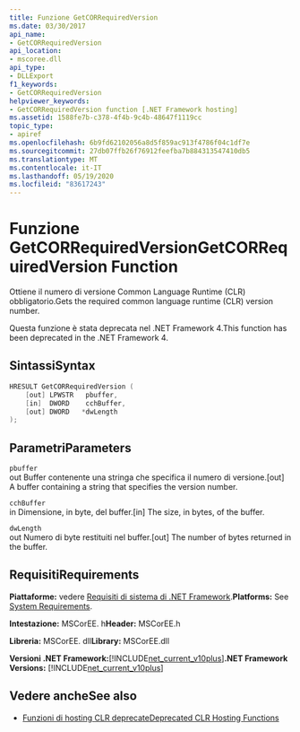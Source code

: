 ```yaml
---
title: Funzione GetCORRequiredVersion
ms.date: 03/30/2017
api_name:
- GetCORRequiredVersion
api_location:
- mscoree.dll
api_type:
- DLLExport
f1_keywords:
- GetCORRequiredVersion
helpviewer_keywords:
- GetCORRequiredVersion function [.NET Framework hosting]
ms.assetid: 1588fe7b-c378-4f4b-9c4b-48647f1119cc
topic_type:
- apiref
ms.openlocfilehash: 6b9fd62102056a8d5f859ac913f4786f04c1df7e
ms.sourcegitcommit: 27db07ffb26f76912feefba7b884313547410db5
ms.translationtype: MT
ms.contentlocale: it-IT
ms.lasthandoff: 05/19/2020
ms.locfileid: "83617243"
---
```

# <a name="getcorrequiredversion-function"></a><span data-ttu-id="6f366-102">Funzione GetCORRequiredVersion</span><span class="sxs-lookup"><span data-stu-id="6f366-102">GetCORRequiredVersion Function</span></span>
<span data-ttu-id="6f366-103">Ottiene il numero di versione Common Language Runtime (CLR) obbligatorio.</span><span class="sxs-lookup"><span data-stu-id="6f366-103">Gets the required common language runtime (CLR) version number.</span></span>  
  
 <span data-ttu-id="6f366-104">Questa funzione è stata deprecata nel .NET Framework 4.</span><span class="sxs-lookup"><span data-stu-id="6f366-104">This function has been deprecated in the .NET Framework 4.</span></span>  
  
## <a name="syntax"></a><span data-ttu-id="6f366-105">Sintassi</span><span class="sxs-lookup"><span data-stu-id="6f366-105">Syntax</span></span>  
  
```cpp  
HRESULT GetCORRequiredVersion (  
    [out] LPWSTR   pbuffer,  
    [in]  DWORD    cchBuffer,  
    [out] DWORD   *dwLength  
);  
```  
  
## <a name="parameters"></a><span data-ttu-id="6f366-106">Parametri</span><span class="sxs-lookup"><span data-stu-id="6f366-106">Parameters</span></span>  
 `pbuffer`  
 <span data-ttu-id="6f366-107">out Buffer contenente una stringa che specifica il numero di versione.</span><span class="sxs-lookup"><span data-stu-id="6f366-107">[out] A buffer containing a string that specifies the version number.</span></span>  
  
 `cchBuffer`  
 <span data-ttu-id="6f366-108">in Dimensione, in byte, del buffer.</span><span class="sxs-lookup"><span data-stu-id="6f366-108">[in] The size, in bytes, of the buffer.</span></span>  
  
 `dwLength`  
 <span data-ttu-id="6f366-109">out Numero di byte restituiti nel buffer.</span><span class="sxs-lookup"><span data-stu-id="6f366-109">[out] The number of bytes returned in the buffer.</span></span>  
  
## <a name="requirements"></a><span data-ttu-id="6f366-110">Requisiti</span><span class="sxs-lookup"><span data-stu-id="6f366-110">Requirements</span></span>  
 <span data-ttu-id="6f366-111">**Piattaforme:** vedere [Requisiti di sistema di .NET Framework](../../get-started/system-requirements.md).</span><span class="sxs-lookup"><span data-stu-id="6f366-111">**Platforms:** See [System Requirements](../../get-started/system-requirements.md).</span></span>  
  
 <span data-ttu-id="6f366-112">**Intestazione:** MSCorEE. h</span><span class="sxs-lookup"><span data-stu-id="6f366-112">**Header:** MSCorEE.h</span></span>  
  
 <span data-ttu-id="6f366-113">**Libreria:** MSCorEE. dll</span><span class="sxs-lookup"><span data-stu-id="6f366-113">**Library:** MSCorEE.dll</span></span>  
  
 <span data-ttu-id="6f366-114">**Versioni .NET Framework:**[!INCLUDE[net_current_v10plus](../../../../includes/net-current-v10plus-md.md)]</span><span class="sxs-lookup"><span data-stu-id="6f366-114">**.NET Framework Versions:** [!INCLUDE[net_current_v10plus](../../../../includes/net-current-v10plus-md.md)]</span></span>  
  
## <a name="see-also"></a><span data-ttu-id="6f366-115">Vedere anche</span><span class="sxs-lookup"><span data-stu-id="6f366-115">See also</span></span>

- [<span data-ttu-id="6f366-116">Funzioni di hosting CLR deprecate</span><span class="sxs-lookup"><span data-stu-id="6f366-116">Deprecated CLR Hosting Functions</span></span>](deprecated-clr-hosting-functions.md)
